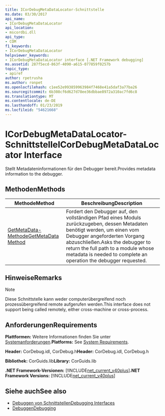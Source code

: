 ```yaml
---
title: ICorDebugMetaDataLocator-Schnittstelle
ms.date: 03/30/2017
api_name:
- ICorDebugMetaDataLocator
api_location:
- mscordbi.dll
api_type:
- COM
f1_keywords:
- ICorDebugMetaDataLocator
helpviewer_keywords:
- ICorDebugMetaDataLocator interface [.NET Framework debugging]
ms.assetid: 287f5ecd-863f-4090-a615-077859f0257b
topic_type:
- apiref
author: rpetrusha
ms.author: ronpet
ms.openlocfilehash: c1ee52e993859963984f7468e41a5daf3a77ba26
ms.sourcegitcommit: 6b308cf6d627d78ee36dbbae8972a310ac7fd6c8
ms.translationtype: MT
ms.contentlocale: de-DE
ms.lasthandoff: 01/23/2019
ms.locfileid: "54621668"
---
```

# <a name="icordebugmetadatalocator-interface"></a><span data-ttu-id="ce583-102">ICorDebugMetaDataLocator-Schnittstelle</span><span class="sxs-lookup"><span data-stu-id="ce583-102">ICorDebugMetaDataLocator Interface</span></span>
<span data-ttu-id="ce583-103">Stellt Metadateninformationen für den Debugger bereit.</span><span class="sxs-lookup"><span data-stu-id="ce583-103">Provides metadata information to the debugger.</span></span>  
  
## <a name="methods"></a><span data-ttu-id="ce583-104">Methoden</span><span class="sxs-lookup"><span data-stu-id="ce583-104">Methods</span></span>  
  
|<span data-ttu-id="ce583-105">Methode</span><span class="sxs-lookup"><span data-stu-id="ce583-105">Method</span></span>|<span data-ttu-id="ce583-106">Beschreibung</span><span class="sxs-lookup"><span data-stu-id="ce583-106">Description</span></span>|  
|------------|-----------------|  
|[<span data-ttu-id="ce583-107">GetMetaData-Methode</span><span class="sxs-lookup"><span data-stu-id="ce583-107">GetMetaData Method</span></span>](../../../../docs/framework/unmanaged-api/debugging/icordebugmetadatalocator-getmetadata-method.md)|<span data-ttu-id="ce583-108">Fordert den Debugger auf, den vollständigen Pfad eines Moduls zurückzugeben, dessen Metadaten benötigt werden, um einen vom Debugger angeforderten Vorgang abzuschließen.</span><span class="sxs-lookup"><span data-stu-id="ce583-108">Asks the debugger to return the full path to a module whose metadata is needed to complete an operation the debugger requested.</span></span>|  
  
## <a name="remarks"></a><span data-ttu-id="ce583-109">Hinweise</span><span class="sxs-lookup"><span data-stu-id="ce583-109">Remarks</span></span>  
  
> [!NOTE]
>  <span data-ttu-id="ce583-110">Diese Schnittstelle kann weder computerübergreifend noch prozessübergreifend remote aufgerufen werden.</span><span class="sxs-lookup"><span data-stu-id="ce583-110">This interface does not support being called remotely, either cross-machine or cross-process.</span></span>  
  
## <a name="requirements"></a><span data-ttu-id="ce583-111">Anforderungen</span><span class="sxs-lookup"><span data-stu-id="ce583-111">Requirements</span></span>  
 <span data-ttu-id="ce583-112">**Plattformen:** Weitere Informationen finden Sie unter [Systemanforderungen](../../../../docs/framework/get-started/system-requirements.md).</span><span class="sxs-lookup"><span data-stu-id="ce583-112">**Platforms:** See [System Requirements](../../../../docs/framework/get-started/system-requirements.md).</span></span>  
  
 <span data-ttu-id="ce583-113">**Header:** CorDebug.idl, CorDebug.h</span><span class="sxs-lookup"><span data-stu-id="ce583-113">**Header:** CorDebug.idl, CorDebug.h</span></span>  
  
 <span data-ttu-id="ce583-114">**Bibliothek:** CorGuids.lib</span><span class="sxs-lookup"><span data-stu-id="ce583-114">**Library:** CorGuids.lib</span></span>  
  
 <span data-ttu-id="ce583-115">**.NET Framework-Versionen:** [!INCLUDE[net_current_v40plus](../../../../includes/net-current-v40plus-md.md)]</span><span class="sxs-lookup"><span data-stu-id="ce583-115">**.NET Framework Versions:** [!INCLUDE[net_current_v40plus](../../../../includes/net-current-v40plus-md.md)]</span></span>  
  
## <a name="see-also"></a><span data-ttu-id="ce583-116">Siehe auch</span><span class="sxs-lookup"><span data-stu-id="ce583-116">See also</span></span>
- [<span data-ttu-id="ce583-117">Debuggen von Schnittstellen</span><span class="sxs-lookup"><span data-stu-id="ce583-117">Debugging Interfaces</span></span>](../../../../docs/framework/unmanaged-api/debugging/debugging-interfaces.md)
- [<span data-ttu-id="ce583-118">Debuggen</span><span class="sxs-lookup"><span data-stu-id="ce583-118">Debugging</span></span>](../../../../docs/framework/unmanaged-api/debugging/index.md)
